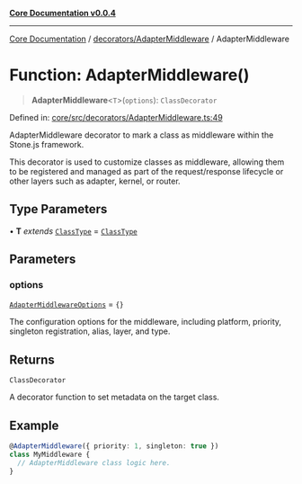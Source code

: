 [**Core Documentation v0.0.4**](../../../README.md)

***

[Core Documentation](../../../modules.md) / [decorators/AdapterMiddleware](../README.md) / AdapterMiddleware

# Function: AdapterMiddleware()

> **AdapterMiddleware**\<`T`\>(`options`): `ClassDecorator`

Defined in: [core/src/decorators/AdapterMiddleware.ts:49](https://github.com/stonemjs/core/blob/e4675fc5d1a8e120fdb4d54e226a2496fdda3681/src/decorators/AdapterMiddleware.ts#L49)

AdapterMiddleware decorator to mark a class as middleware within the Stone.js framework.

This decorator is used to customize classes as middleware, allowing them to be registered and managed
as part of the request/response lifecycle or other layers such as adapter, kernel, or router.

## Type Parameters

• **T** *extends* [`ClassType`](../../../declarations/type-aliases/ClassType.md) = [`ClassType`](../../../declarations/type-aliases/ClassType.md)

## Parameters

### options

[`AdapterMiddlewareOptions`](../interfaces/AdapterMiddlewareOptions.md) = `{}`

The configuration options for the middleware, including platform, priority, singleton registration, alias, layer, and type.

## Returns

`ClassDecorator`

A decorator function to set metadata on the target class.

## Example

```typescript
@AdapterMiddleware({ priority: 1, singleton: true })
class MyMiddleware {
  // AdapterMiddleware class logic here.
}
```
